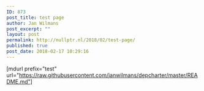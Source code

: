 ```yaml
---
ID: 873
post_title: test page
author: Jan Wilmans
post_excerpt: ""
layout: post
permalink: http://nullptr.nl/2018/02/test-page/
published: true
post_date: 2018-02-17 10:29:16
---
```

[mdurl prefix="test" url="https://raw.githubusercontent.com/janwilmans/depcharter/master/README.md"]